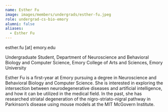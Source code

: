 ```yaml
---
name: Esther Fu
image: images/members/undergrads/esther-fu.jpeg
role: undergrad-cs-bio-emory
alumni: false
aliases:
  - Esther Fu
---
```


esther.fu [at] emory.edu

Undergraduate Student, Department of Neuroscience and Behavioral Biology and Computer Science, Emory College of Arts and Sciences, Emory University

Esther Fu is a first-year at Emory pursuing a degree in Neuroscience and Behavioral Biology and Computer Science. She is interested in exploring the intersection between neurodegenerative diseases and artificial intelligence, and how it can be utilized in the medical field. In the past, she has researched striatal degeneration of  the nigro-striato-nigral pathway in Parkinson’s disease using mouse models at the MIT McGovern Institute.
